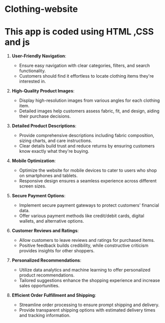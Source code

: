 # Clothing-website   
# This app is coded using HTML ,CSS and  js
1. **User-Friendly Navigation**:
   - Ensure easy navigation with clear categories, filters, and search functionality.
   - Customers should find it effortless to locate clothing items they're interested in.

2. **High-Quality Product Images**:
   - Display high-resolution images from various angles for each clothing item.
   - Detailed images help customers assess fabric, fit, and design, aiding their purchase decisions.

3. **Detailed Product Descriptions**:
   - Provide comprehensive descriptions including fabric composition, sizing charts, and care instructions.
   - Clear details build trust and reduce returns by ensuring customers know exactly what they're buying.

4. **Mobile Optimization**:
   - Optimize the website for mobile devices to cater to users who shop on smartphones and tablets.
   - Responsive design ensures a seamless experience across different screen sizes.

5. **Secure Payment Options**:
   - Implement secure payment gateways to protect customers' financial data.
   - Offer various payment methods like credit/debit cards, digital wallets, and alternative options.

6. **Customer Reviews and Ratings**:
   - Allow customers to leave reviews and ratings for purchased items.
   - Positive feedback builds credibility, while constructive criticism provides insights for other shoppers.

7. **Personalized Recommendations**:
   - Utilize data analytics and machine learning to offer personalized product recommendations.
   - Tailored suggestions enhance the shopping experience and increase sales opportunities.

8. **Efficient Order Fulfillment and Shipping**:
   - Streamline order processing to ensure prompt shipping and delivery.
   - Provide transparent shipping options with estimated delivery times and tracking information.
